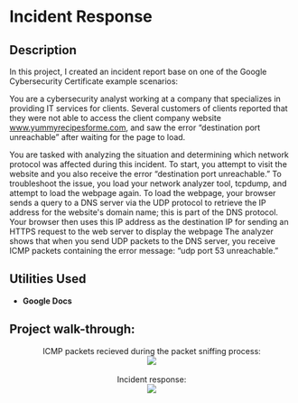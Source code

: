 <h1>Incident Response</h1>


<h2>Description</h2>
In this project, I created an incident report base on one of the Google Cybersecurity Certificate example scenarios: 

You are a cybersecurity analyst working at a company that specializes in providing IT services for clients. Several customers of clients reported that they were not able to access the client company website www.yummyrecipesforme.com, and saw the error “destination port unreachable” after waiting for the page to load. 

You are tasked with analyzing the situation and determining which network protocol was affected during this incident. To start, you attempt to visit the website and you also receive the error “destination port unreachable.” To troubleshoot the issue, you load your network analyzer tool, tcpdump, and attempt to load the webpage again. To load the webpage, your browser sends a query to a DNS server via the UDP protocol to retrieve the IP address for the website's domain name; this is part of the DNS protocol. Your browser then uses this IP address as the destination IP for sending an HTTPS request to the web server to display the webpage  The analyzer shows that when you send UDP packets to the DNS server, you receive ICMP packets containing the error message: “udp port 53 unreachable.” 
<br />


<h2>Utilities Used</h2>

- <b>Google Docs</b>

<h2>Project walk-through:</h2>

<p align="center">
ICMP packets recieved during the packet sniffing process: <br/>
<img src="https://i.imgur.com/aEabzxs.png"/>
<br />
<br />
Incident response:  <br/>
<img src="https://i.imgur.com/FKe5vcB.png"/>
<br />
